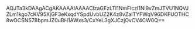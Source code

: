 AQJTa3kDAAgACgAKAAAAIAAAAClzaGEzLTI1NmFlczI1Ni9vZmJTVU1NQVJZLm1kgo7cKV95XjGF3eKxqdYSpdUvbUZ2K4z8vZaITYFWqV96DKFUOTHC8wOCSNS78bpmJZ0uBH1AWxs3/CxYeL3gXJCzjOvCV4CW0Q==